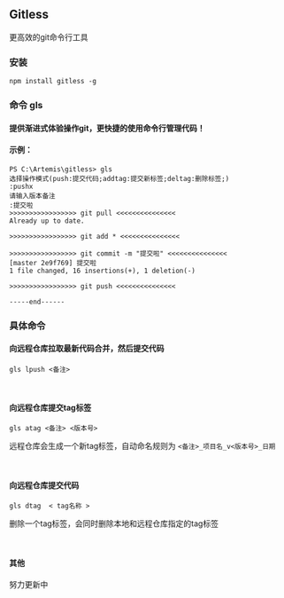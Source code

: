 ## Gitless
更高效的git命令行工具
### 安装
````
npm install gitless -g
````

### 命令 gls

#### 提供渐进式体验操作git，更快捷的使用命令行管理代码！
#### 示例：
```  
PS C:\Artemis\gitless> gls
选择操作模式(push:提交代码;addtag:提交新标签;deltag:删除标签;)
:pushx
请输入版本备注
:提交啦
>>>>>>>>>>>>>>>>> git pull <<<<<<<<<<<<<<<
Already up to date.

>>>>>>>>>>>>>>>>> git add * <<<<<<<<<<<<<<<

>>>>>>>>>>>>>>>>> git commit -m "提交啦" <<<<<<<<<<<<<<<
[master 2e9f769] 提交啦
1 file changed, 16 insertions(+), 1 deletion(-)

>>>>>>>>>>>>>>>>> git push <<<<<<<<<<<<<<<

-----end------
```
### 具体命令


#### 向远程仓库拉取最新代码合并，然后提交代码
````
gls lpush <备注>
````
<br/>

#### 向远程仓库提交tag标签
````
gls atag <备注> <版本号>
````
远程仓库会生成一个新tag标签，自动命名规则为 `<备注>_项目名_v<版本号>_日期`

<br/>

#### 向远程仓库提交代码
````
gls dtag  < tag名称 >
````
删除一个tag标签，会同时删除本地和远程仓库指定的tag标签

<br/>

#### 其他
努力更新中

